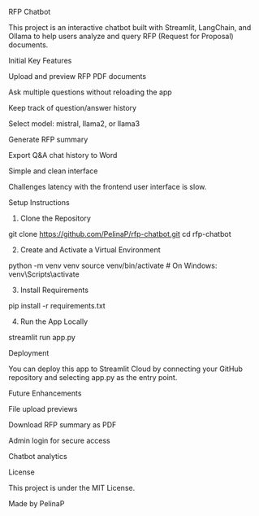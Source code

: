 RFP Chatbot

This project is an interactive chatbot built with Streamlit, LangChain, and Ollama to help users analyze and query RFP (Request for Proposal) documents.

Initial Key Features

Upload and preview RFP PDF documents

Ask multiple questions without reloading the app

Keep track of question/answer history

Select model: mistral, llama2, or llama3

Generate RFP summary

Export Q&A chat history to Word

Simple and clean interface

Challenges
latency with the frontend user interface is slow.

Setup Instructions

1. Clone the Repository

git clone https://github.com/PelinaP/rfp-chatbot.git
cd rfp-chatbot

2. Create and Activate a Virtual Environment

python -m venv venv
source venv/bin/activate  # On Windows: venv\Scripts\activate

3. Install Requirements

pip install -r requirements.txt

4. Run the App Locally

streamlit run app.py

Deployment

You can deploy this app to Streamlit Cloud by connecting your GitHub repository and selecting app.py as the entry point.

Future Enhancements

File upload previews

Download RFP summary as PDF

Admin login for secure access

Chatbot analytics

License

This project is under the MIT License.

Made by PelinaP


